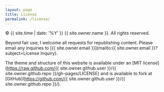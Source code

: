 ```yaml
---
layout: page
title: License
permalink: /license/
---
```


&copy; {{ site.time | date: '%Y' }} {{ site.owner.name }}. All rights reserved.

Beyond fair use, I welcome all requests for republishing content. Please email any inquiries to [{{ site.owner.email }}](mailto:{{ site.owner.email }}?subject=License Inquiry).

The theme and structure of this website is available under an [MIT license](https://raw.github.com/{{ site.owner.github.user }}/{{ site.owner.github.repo }}/gh-pages/LICENSE) and is available to fork at [GitHub](https://github.com/{{ site.owner.github.user }}/{{ site.owner.github.repo }}/).
